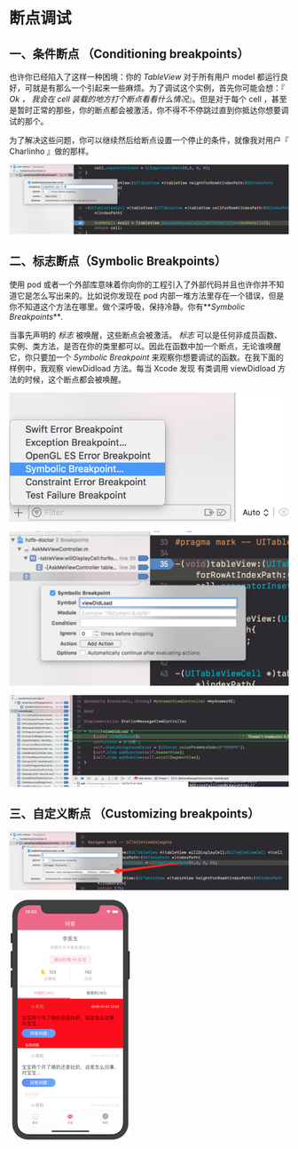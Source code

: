 # 断点调试



## 一、条件断点 （Conditioning breakpoints）

也许你已经陷入了这样一种困境：你的 _TableView_ 对于所有用户 model 都运行良好，可就是有那么一个引起来一些麻烦。为了调试这个实例，首先你可能会想：『 _Ok ， 我会在 cell 装载的地方打个断点看看什么情况_』。但是对于每个 cell ，甚至是暂时正常的那些，你的断点都会被激活，你不得不不停跳过直到你抵达你想要调试的那个。

为了解决这些问题，你可以继续然后给断点设置一个停止的条件，就像我对用户『 Charlinho 』做的那样。

  
![](/assets/QQ20180206-232819@2x.png)

## 二、标志断点（Symbolic Breakpoints）

使用 pod 或者一个外部库意味着你向你的工程引入了外部代码并且也许你并不知道它是怎么写出来的。比如说你发现在 pod 内部一堆方法里存在一个错误，但是你不知道这个方法在哪里。做个深呼吸，保持冷静。你有\*\*_Symbolic Breakpoints_\*\*_._

当事先声明的 _标志_ 被唤醒，这些断点会被激活。 _标志_ 可以是任何非成员函数、实例、类方法，是否在你的类里都可以。因此在函数中加一个断点，无论谁唤醒它，你只要加一个 _Symbolic Breakpoint_ 来观察你想要调试的函数。在我下面的样例中，我观察 viewDidload 方法。每当 Xcode 发现 有类调用 viewDidload 方法的时候，这个断点都会被唤醒。

![](/assets/QQ20180206-233811@2x.png)



![](/assets/QQ20180206-233830@2x.png)

![](/assets/QQ20180206-233903@2x.png)

## 三、自定义断点 （Customizing breakpoints）



![](/assets/QQ20180207-000236@2x.png)

![](/assets/QQ20180207-000300@2x.png)













